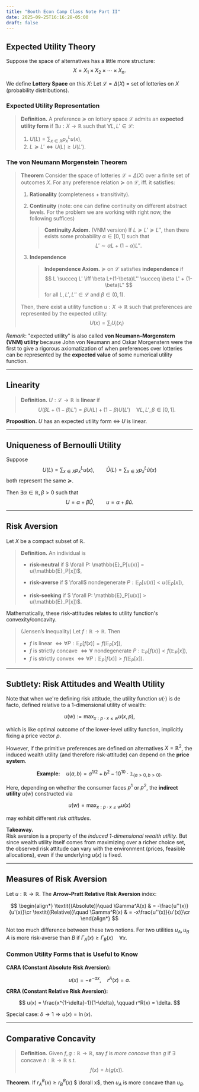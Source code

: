 ```yaml
---
title: "Booth Econ Camp Class Note Part II"
date: 2025-09-25T16:16:28-05:00
draft: false
---
```


## Expected Utility Theory

Suppose the space of alternatives has a little more structure:
$$
X = X_1 \times X_2 \times \cdots \times X_n.
$$

We define **Lottery Space** on this $X$: Let $\mathcal{L} = \Delta(X)$ = set of lotteries on $X$ (probability distributions).

### Expected Utility Representation

> **Definition.** A preference $\succeq$ on lottery space $\mathcal{L}$ admits an **expected utility form** if  $\exists u:X\to\mathbb{R}$ such that $\forall L,L'\in\mathcal{L}$:
>
> 1. $U(L) = \sum_{x\in X} p^L_x u(x)$,
> 2. $L\succeq L' \iff U(L)\geq U(L')$.


### The von Neumann Morgenstein Theorem

> **Theorem** Consider the space of lotteries $\mathcal{L} = \Delta(X)$ over a finite set of outcomes $X$. For any preference relation $\succeq$ on $\mathcal{L}$, iff. it satisfies:
>
> 1. **Rationality** (completeness + transitivity).
>
> 2. **Continuity** (note: one can define continuity on different abstract levels. For the problem we are working with right now, the following suffices)
>
>     > **Continuity Axiom.** (VNM version) If $L \succeq L' \succeq L''$, then there exists some probability $\alpha \in [0,1]$ such that
>     >$$
>     > L' \sim \alpha L + (1-\alpha)L''.
>     > $$
>     
> 3. **Independence**
> 
>     > **Independence Axiom.** $\succeq$ on $\mathcal{L}$ satisfies **independence** if  
>     > $$
>     > L \succeq L'   \iff   \beta L+(1-\beta)L'' \succeq \beta L' + (1-\beta)L"
>    > $$
>     > for all $L,L',L''\in\mathcal{L}$ and $\beta\in(0,1)$.
>
> Then, there exist a utility function $u:X\to\mathbb{R}$ such that preferences are represented by the expected utility:
> $$
> U(x) = \sum_i U_i(x_i)
> $$

*Remark*: "expected utility" is also called **von Neumann–Morgenstern (VNM) utility** because John von Neumann and Oskar Morgenstern were the first to give a rigorous axiomatization of when preferences over lotteries can be represented by the **expected value** of some numerical utility function.

----

## Linearity

> **Definition.** $U:\mathcal{L}\to\mathbb{R}$ is **linear** if  
> $$
> U(\beta L+(1-\beta)L') = \beta U(L)+(1-\beta)U(L') \quad \forall L,L', \beta\in[0,1].
> $$

**Proposition.** $U$ has an expected utility form $\iff$ $U$ is linear.

---

## Uniqueness of Bernoulli Utility

Suppose  
$$
U(L) = \sum_{x\in X} p^L_x u(x),\qquad
\hat U(L) = \sum_{x\in X} p^L_x \hat u(x)
$$
both represent the same $\succeq$.  

Then $\exists \alpha\in\mathbb{R}, \beta>0$ such that  
$$
U = \alpha + \beta \hat U, \qquad
u = \alpha + \beta \hat u.
$$


---

## Risk Aversion

Let $X$ be a compact subset of $\mathbb{R}$.

> **Definition.** An individual is
>
> - **risk-neutral** if $  \forall P:   \mathbb{E}_P[u(x)] = u(\mathbb{E}_P[x])$,  
>
> - **risk-averse** if $  \forall$ nondegenerate $P:   \mathbb{E}_P[u(x)] < u(\mathbb{E}_P[x])$,  
>
> - **risk-seeking** if $  \forall P:   \mathbb{E}_P[u(x)] > u(\mathbb{E}_P[x])$.

Mathematically, these risk-attitudes relates to utility function's convexity/concavity.

> (Jensen’s Inequality) Let $f:\mathbb{R}\to\mathbb{R}$. Then
>
> * $f$ is linear $\iff \forall P:   \mathbb{E}_P[f(x)] = f(\mathbb{E}_P[x])$,  
> * $f$ is strictly concave $\iff \forall$ nondegenerate $P:   \mathbb{E}_P[f(x)] < f(\mathbb{E}_P[x])$,  
> * $f$ is strictly convex $\iff \forall P:   \mathbb{E}_P[f(x)] > f(\mathbb{E}_P[x])$.

---

## Subtlety: Risk Attitudes and Wealth Utility

Note that when we're defining risk attitude, the utility function $u(\cdot)$ is de facto, defined relative to a 1-dimensional utility of wealth:

$$
u(w)   :=   \max_{x: p\cdot x \leq w}   u(x,p),
$$

which is like optimal outcome of the lower-level utility function, implicitly fixing a price vector $p$.

However, if the primitive preferences are defined on alternatives $X=\mathbb{R}^2$, the induced wealth utility (and therefore risk-attitude) can depend on the **price system**.

$$
\textbf{Example:}\quad u(a,b)   =   a^{1/2} + b^2   -   10^{10}  \cdot \mathbb 1_{\lbrace a>0,b>0\rbrace}.
$$

Here, depending on whether the consumer faces $p^1$ or $p^2$, the **indirect utility** $u(w)$ constructed via

$$
u(w) = \max_{x: p\cdot x \leq w} u(x)
$$

may exhibit different *risk attitudes*.

**Takeaway.**  
Risk aversion is a property of the *induced 1-dimensional wealth utility*. But since wealth utility itself comes from maximizing over a richer choice set, the observed risk attitude can vary with the environment (prices, feasible allocations), even if the underlying $u(x)$ is fixed.

---

## Measures of Risk Aversion

Let $u:\mathbb{R}\to\mathbb{R}$. The **Arrow–Pratt Relative Risk Aversion** index:

$$
\begin{align*}
\textit{(Absolute)}\quad  \Gamma^A(x) & = -\frac{u''(x)}{u'(x)}\cr
\textit{(Relative)}\quad \Gamma^R(x) & = -x\frac{u''(x)}{u'(x)}\cr
\end{align*}
$$

Not too much difference between these two notions. For two utilities $u_A,u_B$ $A$ is more risk-averse than $B$ if $\Gamma_A(x)   \geq   \Gamma_B(x) \quad \forall x$.

### Common Utility Forms that is Useful to Know

**CARA (Constant Absolute Risk Aversion):**

$$
u(x) = -e^{-ax}, \quad r^A(x) = a.
$$

**CRRA (Constant Relative Risk Aversion):**

$$
u(x) = \frac{x^{1-\delta}-1}{1-\delta}, \qquad r^R(x) = \delta.
$$

Special case: $\delta\to 1   \Rightarrow   u(x)=\ln(x)$.

----

## Comparative Concavity

> **Definition.** Given $f,g:\mathbb{R}\to\mathbb{R}$, say $f$ is *more concave* than $g$ if $\exists$ concave $h:\mathbb{R}\to\mathbb{R}$ s.t.  
> $$
> f(x) = h(g(x)).
> $$

**Theorem.** If $r_A^R(x) \geq r_B^R(x)$ $  \forall x$, then $u_A$ is more concave than $u_B$.
